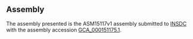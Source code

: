 

Assembly
--------

The assembly presented is the ASM15117v1 assembly submitted to
[INSDC](http://www.insdc.org) with the assembly accession
[GCA\_000151175.1](http://www.ebi.ac.uk/ena/data/view/GCA_000151175.1).
